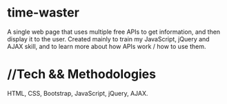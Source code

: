 # time-waster
A single web page that uses multiple free APIs to get information, and then display it to the user. Created mainly to train my JavaScript, jQuery and AJAX skill, and to learn more about how APIs work / how to use them.

# //Tech && Methodologies
HTML, CSS, Bootstrap, JavaScript, jQuery, AJAX.


